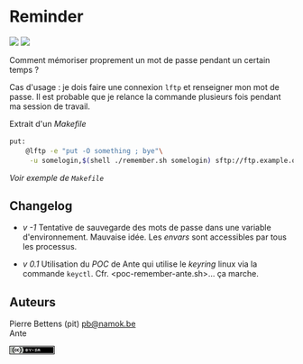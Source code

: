 # Reminder

![](https://img.shields.io/badge/powered_by-hand-orange?style=for-the-badge) ![](https://img.shields.io/badge/with_♥-red?style=for-the-badge)


Comment mémoriser proprement un mot de passe pendant un certain temps ? 

Cas d'usage : je dois faire une connexion `lftp` et renseigner mon mot de passe. Il est probable que je relance la commande plusieurs fois pendant ma session de travail. 

Extrait d'un _Makefile_

```bash
put: 
	@lftp -e "put -O something ; bye"\
	 -u somelogin,$(shell ./remember.sh somelogin) sftp://ftp.example.org
```

_Voir exemple de `Makefile`_

## Changelog

- _v -1_ Tentative de sauvegarde des mots de passe dans une variable d'environnement. 
    Mauvaise idée. Les _envars_ sont accessibles par tous les processus. 

- _v 0.1_ Utilisation du _POC_ de Ante qui utilise le _keyring_ linux via la commande `keyctl`. 
    Cfr. <poc-remember-ante.sh>… ça marche. 

## Auteurs 

Pierre Bettens (pit) <pb@namok.be>  
Ante 


[![CC](cc-by-sa.png)](http://creativecommons.org/licenses/by-sa/4.0/deed.fr)
